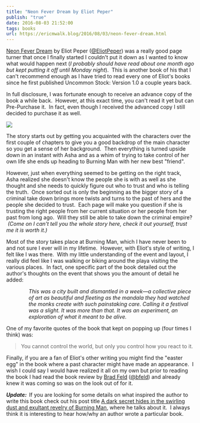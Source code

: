 ```yaml
---
title: "Neon Fever Dream by Eliot Peper"
publish: "true"
date: 2016-08-03 21:52:00
tags: books
url: https://ericmwalk.blog/2016/08/03/neon-fever-dream.html
---
```


<a href="https://www.amazon.com/Neon-Fever-Dream-Eliot-Peper-ebook/dp/B01HUCXBTM/?tag=stthink-20">Neon Fever Dream</a> by Eliot Peper (<a href="https://twitter.com/eliotpeper">@EliotPeper</a>) was a really good page turner that once I finally started I couldn't put it down as I wanted to know what would happen next (<em>I probably should have read about one month ago but kept putting it off until Monday night</em>).  This is another book of his that I can't recommend enough as I have tried to read every one of Eliot's books since he first published Uncommon Stock: Version 1.0 a couple years back.

In full disclosure, I was fortunate enough to receive an advance copy of the book a while back.  However, at this exact time, you can't read it yet but can Pre-Purchase it.  In fact, even though I received the advanced copy I still decided to purchase it as well.

<a href="https://www.amazon.com/Neon-Fever-Dream-Eliot-Peper-ebook/dp/B01HUCXBTM/?tag=stthink-20" target="_blank" rel="nofollow">![](https://ericmwalk.blog/uploads/2021/c58df3eba6.jpg)</a>

The story starts out by getting you acquainted with the characters over the first couple of chapters to give you a good backdrop of the main character so you get a sense of her background.  Then everything is turned upside down in an instant with Asha and as a whim of trying to take control of her own life she ends up heading to Burning Man with her new best "friend".

However, just when everything seemed to be getting on the right track, Asha realized she doesn't know the people she is with as well as she thought and she needs to quickly figure out who to trust and who is telling the truth.  Once sorted out is only the beginning as the bigger story of a criminal take down brings more twists and turns to the past of hers and the people she decided to trust.  Each page will make you question if she is trusting the right people from her current situation or her people from her past from long ago.  Will they still be able to take down the criminal empire?  <em>(Come on I can't tell you the whole story here, check it out yourself, trust me it is worth it.) </em>

Most of the story takes place at Burning Man, which I have never been to and not sure I ever will in my lifetime.  However, with Eliot's style of writing, I felt like I was there.  With my little understanding of the event and layout, I really did feel like I was walking or biking around the playa visiting the various places.  In fact, one specific part of the book detailed out the author's thoughts on the event that shows you the amount of detail he added:

<p style="padding-left:60px;"><em>This was a city built and dismantled in a week—a collective </em><em>piece of art as beautiful and fleeting as the mandala they had </em><em>watched the monks create with such painstaking care. Calling </em><em>it a festival was a slight. It was more than that. It was an experiment, </em><em>an exploration of what it meant to be alive.</em></p>

One of my favorite quotes of the book that kept on popping up (four times I think) was:
<blockquote> You cannot control the world, but only you control how you react to it.</blockquote>
<p>
Finally, if you are a fan of Eliot's other writing you might find the "easter egg" in the book where a past character might have made an appearance.  I wish I could say I would have realized it all on my own but prior to reading the book I had read the book review by <a href="http://www.feld.com/archives/2016/05/book-neon-fever-rising.html">Brad Feld</a> (<a href="http://twitter.com/bfeld">@bfeld</a>) and already knew it was coming so was on the look out of for it.

<em><strong>Update:  </strong></em>If you are looking for some details on what inspired the author to write this book check out his post title <a href="https://medium.com/the-mission/a-dark-secret-hides-in-the-swirling-dust-and-exultant-revelry-of-burning-man-ffcdfca70ee9#.zf5bkvp00" target="_blank">A dark secret hides in the swirling dust and exultant revelry of Burning Man</a>, where he talks about it.  I always think it is interesting to hear how/why an author wrote a particular book.